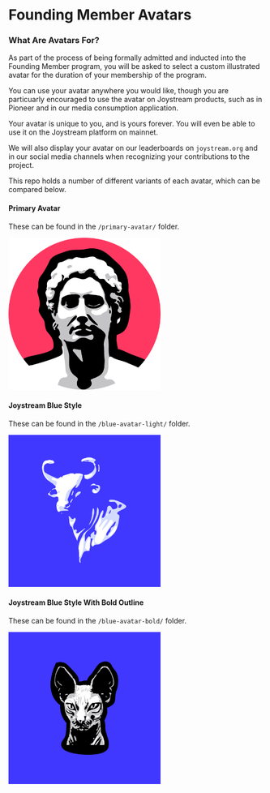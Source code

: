 # Founding Member Avatars

### What Are Avatars For?

As part of the process of being formally admitted and inducted into the Founding Member program, you will be asked to select a custom illustrated avatar for the duration of your membership of the program.

You can use your avatar anywhere you would like, though you are particuarly encouraged to use the avatar on Joystream products, such as in Pioneer and in our media consumption application.

Your avatar is unique to you, and is yours forever.
You will even be able to use it on the Joystream platform on mainnet.

We will also display your avatar on our leaderboards on `joystream.org` and in our social media channels when recognizing your contributions to the project.

This repo holds a number of different variants of each avatar, which can be compared below.

#### Primary Avatar

These can be found in the `/primary-avatar/` folder.

<img width="300" src="/avatars/primary-avatar/1.png">

#### Joystream Blue Style

These can be found in the `/blue-avatar-light/` folder.

<img width="300" src="/avatars/blue-avatar-light/17.png">

#### Joystream Blue Style With Bold Outline

These can be found in the `/blue-avatar-bold/` folder.

<img width="300" src="/avatars/blue-avatar-bold/13.png">
